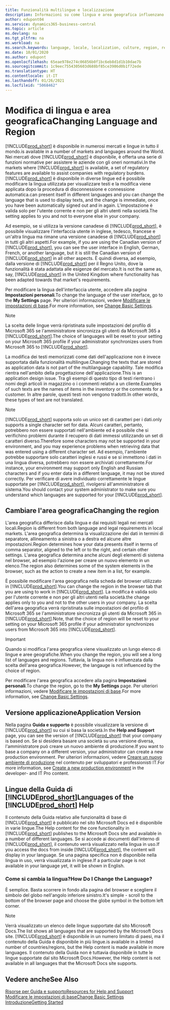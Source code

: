 ```yaml
---
title: Funzionalità multilingue e localizzazione
description: Informazioni su come lingua e area geografica influenzano l'esperienza utente in Business Central. Modifica la lingua dell'interfaccia utente in Impostazioni personali.
author: edupont04
ms.service: dynamics365-business-central
ms.topic: article
ms.devlang: na
ms.tgt_pltfrm: na
ms.workload: na
ms.search.keywords: language, locale, localization, culture, region, regional settings
ms.date: 10/01/2020
ms.author: edupont
ms.openlocfilehash: 65eae978e274c06856b0f1bc6eb8d1d1b10dae7b
ms.sourcegitcommit: 1c9eec7554305603d688bf85ce3986d0b1f72ede
ms.translationtype: HT
ms.contentlocale: it-IT
ms.lasthandoff: 01/26/2021
ms.locfileid: "5068462"
---
```

# <a name="changing-language-and-region"></a><span data-ttu-id="66a99-104">Modifica di lingua e area geografica</span><span class="sxs-lookup"><span data-stu-id="66a99-104">Changing Language and Region</span></span>

[!INCLUDE[prod_short](includes/prod_short.md)] <span data-ttu-id="66a99-105">è disponibile in numerosi mercati e lingue in tutto il mondo.</span><span class="sxs-lookup"><span data-stu-id="66a99-105">is available in a number of markets and languages around the World.</span></span> <span data-ttu-id="66a99-106">Nei mercati dove [!INCLUDE[prod_short](includes/prod_short.md)] è disponibile, è offerta una serie di funzioni normative per assistere le aziende con gli oneri normativi.</span><span class="sxs-lookup"><span data-stu-id="66a99-106">In the markets where [!INCLUDE[prod_short](includes/prod_short.md)] is available, a set of regulatory features are available to assist companies with regulatory burdens.</span></span> [!INCLUDE[prod_short](includes/prod_short.md)] <span data-ttu-id="66a99-107">è disponibile in diverse lingue ed è possibile modificare la lingua utilizzata per visualizzare testi e la modifica viene applicata dopo la procedura di disconnessione e connessione automatica.</span><span class="sxs-lookup"><span data-stu-id="66a99-107">can present itself in different languages and you can change the language that is used to display texts, and the change is immediate, once you have been automatically signed out and in again.</span></span> <span data-ttu-id="66a99-108">L'impostazione è valida solo per l'utente corrente e non per gli altri utenti nella società.</span><span class="sxs-lookup"><span data-stu-id="66a99-108">The setting applies to you and not to everyone else in your company.</span></span>  

<span data-ttu-id="66a99-109">Ad esempio, se si utilizza la versione canadese di [!INCLUDE[prod_short](includes/prod_short.md)], è possibile visualizzare l'interfaccia utente in inglese, tedesco, francese e un'altra lingua ma rimane una versione canadese di [!INCLUDE[prod_short](includes/prod_short.md)] in tutti gli altri aspetti.</span><span class="sxs-lookup"><span data-stu-id="66a99-109">For example, if you are using the Canadian version of [!INCLUDE[prod_short](includes/prod_short.md)], you can see the user interface in English, German, French, or another language, but it is still the Canadian version of [!INCLUDE[prod_short](includes/prod_short.md)] in all other aspects.</span></span> <span data-ttu-id="66a99-110">È quindi diversa, ad esempio, dalla versione di [!INCLUDE[prod_short](includes/prod_short.md)] per il Regno Unito, dove la funzionalità è stata adattata alle esigenze del mercato.</span><span class="sxs-lookup"><span data-stu-id="66a99-110">It is not the same as, say, [!INCLUDE[prod_short](includes/prod_short.md)] in the United Kingdom where functionality has been adapted towards that market's requirements.</span></span>  

<span data-ttu-id="66a99-111">Per modificare la lingua dell'interfaccia utente, accedere alla pagina **Impostazioni personali**.</span><span class="sxs-lookup"><span data-stu-id="66a99-111">To change the language of the user interface, go to the **My Settings** page.</span></span> <span data-ttu-id="66a99-112">Per ulteriori informazioni, vedere [Modificare le impostazioni di base](ui-change-basic-settings.md#language).</span><span class="sxs-lookup"><span data-stu-id="66a99-112">For more information, see [Change Basic Settings](ui-change-basic-settings.md#language).</span></span> 

> [!NOTE]  
> <span data-ttu-id="66a99-113">La scelta delle lingue verrà ripristinata sulle impostazioni del profilo di Microsoft 365 se l'amministratore sincronizza gli utenti da Microsoft 365 a [!INCLUDE[prod_short](includes/prod_short.md)].</span><span class="sxs-lookup"><span data-stu-id="66a99-113">The choice of languages will be reset to your setting on your Microsoft 365 profile if your administrator synchronizes users from Microsoft 365 to [!INCLUDE[prod_short](includes/prod_short.md)].</span></span>

<span data-ttu-id="66a99-114">La modifica dei testi memorizzati come dati dell'applicazione non è invece supportata dalla funzionalità multilingue.</span><span class="sxs-lookup"><span data-stu-id="66a99-114">Changing the texts that are stored as application data is not part of the multilanguage capability.</span></span> <span data-ttu-id="66a99-115">Tale modifica rientra nell'ambito della progettazione dell'applicazione.</span><span class="sxs-lookup"><span data-stu-id="66a99-115">This is an application design issue.</span></span> <span data-ttu-id="66a99-116">Tra gli esempi di questo tipo di testi rientrano i nomi degli articoli in magazzino o i commenti relativi a un cliente.</span><span class="sxs-lookup"><span data-stu-id="66a99-116">Examples of such texts are the names of items in the inventory or the comments for a customer.</span></span> <span data-ttu-id="66a99-117">In altre parole, questi testi non vengono tradotti.</span><span class="sxs-lookup"><span data-stu-id="66a99-117">In other words, these types of text are not translated.</span></span>  

> [!NOTE]  
> [!INCLUDE[prod_short](includes/prod_short.md)] <span data-ttu-id="66a99-118">supporta solo un unico set di caratteri per i dati.</span><span class="sxs-lookup"><span data-stu-id="66a99-118">only supports a single character set for data.</span></span> <span data-ttu-id="66a99-119">Alcuni caratteri, pertanto, potrebbero non essere supportati nell'ambiente ed è possibile che si verifichino problemi durante il recupero di dati immessi utilizzando un set di caratteri diverso.</span><span class="sxs-lookup"><span data-stu-id="66a99-119">Therefore some characters may not be supported in your environment, and you may experience problems when retrieving data that was entered using a different character set.</span></span> <span data-ttu-id="66a99-120">Ad esempio, l'ambiente potrebbe supportare solo caratteri inglesi e russi e se si immettono i dati in una lingua diversa, potrebbero non essere archiviati correttamente.</span><span class="sxs-lookup"><span data-stu-id="66a99-120">For instance, your environment may support only English and Russian characters and if you enter data in a different language, it may not be stored correctly.</span></span> <span data-ttu-id="66a99-121">Per verificare di avere individuato correttamente le lingue supportate per [!INCLUDE[prod_short](includes/prod_short.md)], rivolgersi all'amministratore di sistema.</span><span class="sxs-lookup"><span data-stu-id="66a99-121">You should contact your system administrator to make sure you understand which languages are supported for your [!INCLUDE[prod_short](includes/prod_short.md)].</span></span>  

## <a name="changing-the-region"></a><span data-ttu-id="66a99-122">Cambiare l'area geografica</span><span class="sxs-lookup"><span data-stu-id="66a99-122">Changing the region</span></span>
<span data-ttu-id="66a99-123">L'area geografica differisce dalla lingua e dai requisiti legali nei mercati locali.</span><span class="sxs-lookup"><span data-stu-id="66a99-123">Region is different from both language and legal requirements in local markets.</span></span> <span data-ttu-id="66a99-124">L'area geografica determina la visualizzazione dei dati in termini di separatore, allineamento a sinistra o a destra ed alcune altre impostazioni.</span><span class="sxs-lookup"><span data-stu-id="66a99-124">Region determines how your data presents itself in terms of comma separator, aligned to the left or to the right, and certain other settings.</span></span> <span data-ttu-id="66a99-125">L'area geografica determina anche alcuni degli elementi di sistema nel browser, ad esempio l'azione per creare un nuovo elemento in un elenco.</span><span class="sxs-lookup"><span data-stu-id="66a99-125">The region also determines some of the system elements in the browser, such as the action to create a new item in a list, for example.</span></span>  

<span data-ttu-id="66a99-126">È possibile modificare l'area geografica nella scheda del browser utilizzato in [!INCLUDE[prod_short](includes/prod_short.md)].</span><span class="sxs-lookup"><span data-stu-id="66a99-126">You can change the region in the browser tab that you are using to work in [!INCLUDE[prod_short](includes/prod_short.md)].</span></span> <span data-ttu-id="66a99-127">La modifica è valida solo per l'utente corrente e non per gli altri utenti nella società.</span><span class="sxs-lookup"><span data-stu-id="66a99-127">the change applies only to you and not to the other users in your company.</span></span>  <span data-ttu-id="66a99-128">La scelta dell'area geografica verrà ripristinata sulle impostazioni del profilo di Microsoft 365 se l'amministratore sincronizza gli utenti da Microsoft 365 in [!INCLUDE[prod_short](includes/prod_short.md)].</span><span class="sxs-lookup"><span data-stu-id="66a99-128">Note, that the choice of region will be reset to your setting on your Microsoft 365 profile if your administrator synchronizes users from Microsoft 365 into [!INCLUDE[prod_short](includes/prod_short.md)].</span></span>

> [!IMPORTANT]  
>  <span data-ttu-id="66a99-129">Quando si modifica l'area geografica viene visualizzato un lungo elenco di lingue e aree geografiche.</span><span class="sxs-lookup"><span data-stu-id="66a99-129">When you change the region, you will see a long list of languages and regions.</span></span> <span data-ttu-id="66a99-130">Tuttavia, la lingua non è influenzata dalla scelta dell'area geografica.</span><span class="sxs-lookup"><span data-stu-id="66a99-130">However, the langauge is not influenced by the choice of region.</span></span>  

<span data-ttu-id="66a99-131">Per modificare l'area geografica accedere alla pagina **Impostazioni personali**.</span><span class="sxs-lookup"><span data-stu-id="66a99-131">To change the region, go to the **My Settings** page.</span></span> <span data-ttu-id="66a99-132">Per ulteriori informazioni, vedere [Modificare le impostazioni di base](ui-change-basic-settings.md).</span><span class="sxs-lookup"><span data-stu-id="66a99-132">For more information, see [Change Basic Settings](ui-change-basic-settings.md).</span></span>  

## <a name="application-version"></a><span data-ttu-id="66a99-133">Versione applicazione</span><span class="sxs-lookup"><span data-stu-id="66a99-133">Application Version</span></span>

<span data-ttu-id="66a99-134">Nella pagina **Guida e supporto** è possibile visualizzare la versione di [!INCLUDE[prod_short](includes/prod_short.md)] su cui si basa la società.</span><span class="sxs-lookup"><span data-stu-id="66a99-134">In the **Help and Support** page, you can see the version of [!INCLUDE[prod_short](includes/prod_short.md)] that your company is based on.</span></span> <span data-ttu-id="66a99-135">Se si desidera basare una società su una versione diversa, l'amministratore può creare un nuovo ambiente di produzione.</span><span class="sxs-lookup"><span data-stu-id="66a99-135">If you want to base a company on a different version, your administrator can create a new production environment.</span></span> <span data-ttu-id="66a99-136">Per ulteriori informazioni, vedere [Creare un nuovo ambiente di produzione](/dynamics365/business-central/dev-itpro/administration/tenant-admin-center-environments#create-a-new-production-environment) nel contenuto per sviluppatori e professionisti IT.</span><span class="sxs-lookup"><span data-stu-id="66a99-136">For more information, see [Create a new production environment](/dynamics365/business-central/dev-itpro/administration/tenant-admin-center-environments#create-a-new-production-environment) in the developer- and IT Pro content.</span></span>  

## <a name="languages-of-the-prod_short-help"></a><span data-ttu-id="66a99-137">Lingue della Guida di [!INCLUDE[prod_short](includes/prod_short.md)]</span><span class="sxs-lookup"><span data-stu-id="66a99-137">Languages of the [!INCLUDE[prod_short](includes/prod_short.md)] Help</span></span>
<span data-ttu-id="66a99-138">Il contenuto della Guida relativo alle funzionalità di base di [!INCLUDE[prod_short](includes/prod_short.md)] è pubblicato nel sito Microsoft Docs ed è disponibile in varie lingue.</span><span class="sxs-lookup"><span data-stu-id="66a99-138">The Help content for the core functionality in [!INCLUDE[prod_short](includes/prod_short.md)] publishes to the Microsoft Docs site and available in a number of different languages.</span></span> <span data-ttu-id="66a99-139">Se si accede ai documenti dall'interno di [!INCLUDE[prod_short](includes/prod_short.md)], il contenuto verrà visualizzato nella lingua in uso.</span><span class="sxs-lookup"><span data-stu-id="66a99-139">If you access the docs from inside [!INCLUDE[prod_short](includes/prod_short.md)], the content will display in your language.</span></span> <span data-ttu-id="66a99-140">Se una pagina specifica non è disponibile nella lingua in uso, verrà visualizzata in inglese.</span><span class="sxs-lookup"><span data-stu-id="66a99-140">If a particular page is not available in your language yet, it will be shown in English.</span></span>

### <a name="how-do-i-change-the-language"></a><span data-ttu-id="66a99-141">Come si cambia la lingua?</span><span class="sxs-lookup"><span data-stu-id="66a99-141">How Do I Change the Language?</span></span>
<span data-ttu-id="66a99-142">È semplice. Basta scorrere in fondo alla pagina del browser e scegliere il simbolo del globo nell'angolo inferiore sinistro.</span><span class="sxs-lookup"><span data-stu-id="66a99-142">It's simple - scroll to the bottom of the browser page and choose the globe symbol in the bottom left corner.</span></span>

> [!NOTE]  
> <span data-ttu-id="66a99-143">Verrà visualizzato un elenco delle lingue supportate dal sito Microsoft Docs.</span><span class="sxs-lookup"><span data-stu-id="66a99-143">The list shows all languages that are supported by the Microsoft Docs site.</span></span> [!INCLUDE[prod_short](includes/prod_short.md)] <span data-ttu-id="66a99-144">è disponibile in un numero limitato di paesi, ma il contenuto della Guida è disponibile in più lingue.</span><span class="sxs-lookup"><span data-stu-id="66a99-144">is available in a limited number of countries/regions, but the Help content is made available in more languages.</span></span> <span data-ttu-id="66a99-145">Il contenuto della Guida non è tuttavia disponibile in tutte le lingue supportate dal sito Microsoft Docs.</span><span class="sxs-lookup"><span data-stu-id="66a99-145">However, the Help content is not available in all languages that the Microsoft Docs site supports.</span></span>

## <a name="see-also"></a><span data-ttu-id="66a99-146">Vedere anche</span><span class="sxs-lookup"><span data-stu-id="66a99-146">See Also</span></span>

[<span data-ttu-id="66a99-147">Risorse per Guida e supporto</span><span class="sxs-lookup"><span data-stu-id="66a99-147">Resources for Help and Support</span></span>](product-help-and-support.md)  
[<span data-ttu-id="66a99-148">Modificare le impostazioni di base</span><span class="sxs-lookup"><span data-stu-id="66a99-148">Change Basic Settings</span></span>](ui-change-basic-settings.md)  
[<span data-ttu-id="66a99-149">Introduzione</span><span class="sxs-lookup"><span data-stu-id="66a99-149">Getting Started</span></span>](product-get-started.md)  
